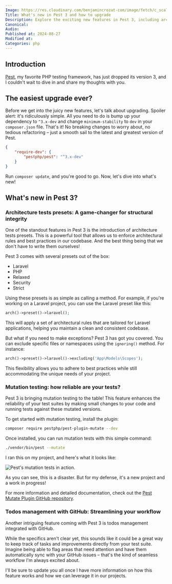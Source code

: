```yaml
---
Image: https://res.cloudinary.com/benjamincrozat-com/image/fetch/c_scale,f_webp,q_auto,w_1200/https://github.com/user-attachments/assets/2e4c7701-a2c5-4cdd-aa1c-9326ac56bad3
Title: What's new in Pest 3 and how to upgrade
Description: Explore the exciting new features in Pest 3, including architecture test presets and simplified upgrading. Learn how to step up your PHP testing game with this awesome update!
Canonical: 
Audio:
Published at: 2024-08-27
Modified at:
Categories: php
---
```


## Introduction

[Pest](https://pestphp.com), my favorite PHP testing framework, has just dropped its version 3, and I couldn't wait to dive in and share my thoughts with you.

## The easiest upgrade ever?

Before we get into the juicy new features, let's talk about upgrading. Spoiler alert: it's ridiculously simple. All you need to do is bump up your dependency to `^3.x-dev` and change `minimum-stability` to `dev` in your `composer.json` file. That's it! No breaking changes to worry about, no tedious refactoring – just a smooth sail to the latest and greatest version of Pest.

```json
{
    "require-dev": {
        "pestphp/pest": "^3.x-dev"
    }
}
```

Run `composer update`, and you're good to go. Now, let's dive into what's new!

## What's new in Pest 3?

### Architecture tests presets: A game-changer for structural integrity

One of the standout features in Pest 3 is the introduction of architecture tests presets. This is a powerful tool that allows us to enforce architectural rules and best practices in our codebase. And the best thing being that we don't have to write them ourselves!

Pest 3 comes with several presets out of the box:

- Laravel
- PHP
- Relaxed
- Security
- Strict

Using these presets is as simple as calling a method. For example, if you're working on a Laravel project, you can use the Laravel preset like this:

```php
arch()->preset()->laravel();
```

This will apply a set of architectural rules that are tailored for Laravel applications, helping you maintain a clean and consistent codebase.

But what if you need to make exceptions? Pest 3 has got you covered. You can exclude specific files or namespaces using the `ignoring()` method. For instance:

```php
arch()->preset()->laravel()->excluding('App\Models\Scopes');
```

This flexibility allows you to adhere to best practices while still accommodating the unique needs of your project.

### Mutation testing: how reliable are your tests?

Pest 3 is bringing mutation testing to the table! This feature enhances the reliability of your test suites by making small changes to your code and running tests against these mutated versions.

To get started with mutation testing, install the plugin:

```bash
composer require pestphp/pest-plugin-mutate --dev
```

Once installed, you can run mutation tests with this simple command:

```bash
./vendor/bin/pest --mutate
```

I ran this on my project, and here's what it looks like:

![Pest's mutation tests in action.](https://res.cloudinary.com/benjamincrozat-com/image/fetch/c_scale,f_webp,q_auto,w_1200/https://github.com/user-attachments/assets/fe303b15-3a35-4f8b-8a6b-f066e566576c)

As you can see, this is a disaster. But for my defense, it's a new project and a work in progress!

For more information and detailed documentation, check out the [Pest Mutate Plugin GitHub repository](https://github.com/pestphp/pest-plugin-mutate).

### Todos management with GitHub: Streamlining your workflow

Another intriguing feature coming with Pest 3 is todos management integrated with GitHub.

While the specifics aren't clear yet, this sounds like it could be a great way to keep track of tasks and improvements directly from your test suite. Imagine being able to flag areas that need attention and have them automatically sync with your GitHub issues – that's the kind of seamless workflow I'm always excited about.

I'll be sure to update you all once I have more information on how this feature works and how we can leverage it in our projects.
